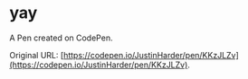 # yay

A Pen created on CodePen.

Original URL: [https://codepen.io/JustinHarder/pen/KKzJLZv](https://codepen.io/JustinHarder/pen/KKzJLZv).


